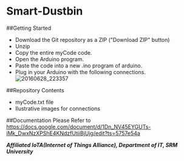 # Smart-Dustbin
##Getting Started
* Download the Git repository as a ZIP ("Download ZIP" button)
* Unzip
* Copy the entire myCode code.
* Open the Arduino program.
* Paste the code into a new .ino program of arduino.
* Plug in your Arduino with the following connections.
  ![20160628_223357](https://cloud.githubusercontent.com/assets/13440061/16427000/0e382b30-3d89-11e6-8ad8-3dcc8a2a9ef8.jpg)

##Repository Contents
* myCode.txt file
* Ilustrative images for connections

##Documentation
Please Refer to https://docs.google.com/document/d/1Dn_NV45EYGUTs-iMk_DwxNzXPShE4KNdzfUtiiBjUjg/edit?ts=5757e54a

***Affiliated IoTA(Internet of Things Alliance), Department of IT, SRM University***
